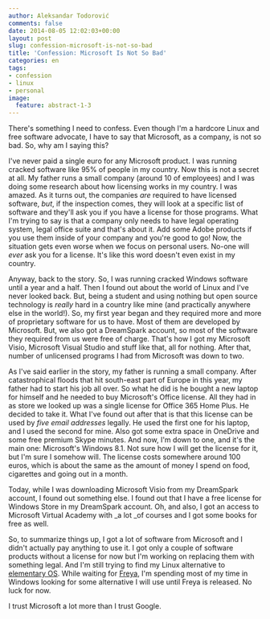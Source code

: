 ```yaml
---
author: Aleksandar Todorović
comments: false
date: 2014-08-05 12:02:03+00:00
layout: post
slug: confession-microsoft-is-not-so-bad
title: 'Confession: Microsoft Is Not So Bad'
categories: en
tags:
- confession
- linux
- personal
image:
  feature: abstract-1-3
---
```


There's something I need to confess. Even though I'm a hardcore Linux and free software advocate, I have to say that Microsoft, as a company, is not so bad. So, why am I saying this?

I've never paid a single euro for any Microsoft product. I was running cracked software like 95% of people in my country. Now this is not a secret at all. My father runs a small company (around 10 of employees) and I was doing some research about how licensing works in my country. I was amazed. As it turns out, the companies _are_ required to have licensed software, _but_, if the inspection comes, they will look at a specific list of software and they'll ask you if you have a license for those programs. What I'm trying to say is that a company only needs to have legal operating system, legal office suite and that's about it. Add some Adobe products if you use them inside of your company and you're good to go! Now, the situation gets even worse when we focus on personal users. No-one will _ever_ ask you for a license. It's like this word doesn't even exist in my country.

Anyway, back to the story. So, I was running cracked Windows software until a year and a half. Then I found out about the world of Linux and I've never looked back. But, being a student and using nothing but open source technology is _really_ hard in a country like mine (and practically anywhere else in the world!). So, my first year began and they required more and more of proprietary software for us to have. Most of them are developed by Microsoft. But, we also got a DreamSpark account, so most of the software they required from us were free of charge. That's how I got my Microsoft Visio, Microsoft Visual Studio and stuff like that, all for nothing. After that, number of unlicensed programs I had from Microsoft was down to two.

As I've said earlier in the story, my father is running a small company. After catastrophical floods that hit south-east part of Europe in this year, my father had to start his job all over. So what he did is he bought a new laptop for himself and he needed to buy Microsoft's Office license. All they had in as store we looked up was a single license for Office 365 Home Plus. He decided to take it. What I've found out after that is that this license can be used by _five email addresses_ legally. He used the first one for his laptop, and I used the second for mine. Also got some extra space in OneDrive and some free premium Skype minutes. And now, I'm down to one, and it's the main one: Microsoft's Windows 8.1. Not sure how I will get the license for it, but I'm sure I somehow will. The license costs somewhere around 100 euros, which is about the same as the amount of money I spend on food, cigarettes and going out in a month.

Today, while I was downloading Microsoft Visio from my DreamSpark account, I found out something else. I found out that I have a free license for Windows Store in my DreamSpark account. Oh, and also, I got an access to Microsoft Virtual Academy with _a lot _of courses and I got some books for free as well.

So, to summarize things up, I got a lot of software from Microsoft and I didn't actually pay anything to use it. I got only a couple of software products without a license for now but I'm working on replacing them with something legal. And I'm still trying to find my Linux alternative to [elementary OS](http://elementaryos.org/). While waiting for [Freya](http://isfreyareleasedyet.com/), I'm spending most of my time in Windows looking for some alternative I will use until Freya is released. No luck for now.

I trust Microsoft a lot more than I trust Google.

